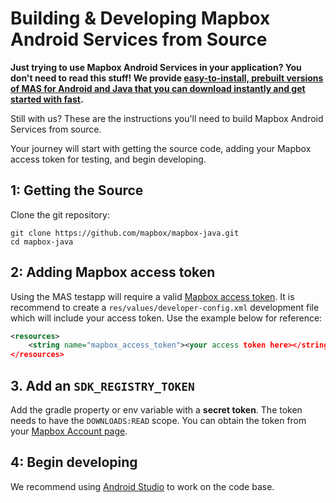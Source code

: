 # Building & Developing Mapbox Android Services from Source

**Just trying to use Mapbox Android Services in your application? You don't need to read this stuff! We provide [easy-to-install, prebuilt versions of MAS for Android and Java that you can download instantly and get started with fast](https://www.mapbox.com/android-sdk/#mapbox_android_services).**

Still with us? These are the instructions you'll need to build Mapbox Android Services from source.

Your journey will start with getting the source code, adding your Mapbox access token for testing, and begin developing.

## 1: Getting the Source

Clone the git repository:

    git clone https://github.com/mapbox/mapbox-java.git
    cd mapbox-java

## 2: Adding Mapbox access token

Using the MAS testapp will require a valid [Mapbox access token](https://www.mapbox.com/help/define-access-token/). It is recommend to create a `res/values/developer-config.xml` development file which will include your access token. Use the example below for reference:

```xml
<resources>
    <string name="mapbox_access_token"><your access token here></string>
</resources>
```

## 3. Add an `SDK_REGISTRY_TOKEN`

Add the gradle property or env variable with a **secret token**. The token needs to have the `DOWNLOADS:READ` scope. You can obtain the token from your [Mapbox Account page](https://account.mapbox.com/access-tokens/).

## 4: Begin developing

We recommend using [Android Studio](https://developer.android.com/studio/index.html) to work on the code base.
